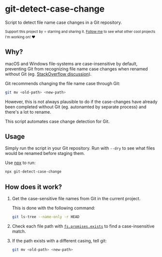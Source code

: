 # git-detect-case-change

Script to detect file name case changes in a Git repository.

<sub>Support this project by ⭐️ starring and sharing it. [Follow me](https://github.com/privatenumber) to see what other cool projects I'm working on! ❤️</sub>

## Why?
macOS and Windows file-systems are case-insensitive by default, preventing Git from recognizing file name case changes when renamed without Git (eg. [StackOverflow discussion](https://stackoverflow.com/questions/17683458/how-do-i-commit-case-sensitive-only-filename-changes-in-git)).

Git recommends changing the file name case through Git:
```sh
git mv <old-path> <new-path>
```

However, this is not always plausible to do if the case-changes have already been completed without Git (eg. autonamted by separate process) and there's a lot to rename.

This script automates case change detection for Git.

## Usage

Simply run the script in your Git repository. Run with `--dry` to see what files would be renamed before staging them.

Use [npx](https://nodejs.dev/learn/the-npx-nodejs-package-runner) to run:
```sh
npx git-detect-case-change
```

## How does it work?
1. Get the case-sensitive file names from Git in the current project.

    This is done with the following command:
    ```sh
    git ls-tree --name-only -r HEAD
    ```

2. Check each file path with [`fs.promises.exists`](https://github.com/privatenumber/fs.promises.exists) to find a case-insensitive match.

3. If the path exists with a different casing, tell git:
    ```sh
    git mv <old-path> <new-path>
    ```
